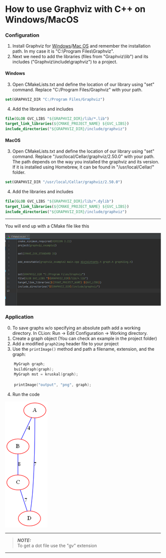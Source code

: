 # How to use Graphviz with C++ on Windows/MacOS
### Configuration
 1. Install Graphviz for [Windows](https://graphviz.org/download/#windows)/[Mac OS](https://graphviz.org/download/#mac) and remember the installation path. In my case it is "C:\\Program Files\\Graphviz".
 2. Next we need to add the libraries (files from "Graphviz\\lib") and its includes ("Graphviz\\include\\graphviz") to a project.
 #### Windows
 3. Open CMakeLists.txt and define the location of our library using "set" command. Replace "C:/Program Files/Graphviz" with your path.
 ```cmake 
set(GRAPHVIZ_DIR "C:/Program Files/Graphviz") 
```
4. Add the libraries and includes
 ```cmake
file(GLOB GVC_LIBS "${GRAPHVIZ_DIR}/lib/*.lib")
target_link_libraries(${CMAKE_PROJECT_NAME} ${GVC_LIBS})
include_directories("${GRAPHVIZ_DIR}/include/graphviz")
```

#### MacOS
3. Open CMakeLists.txt and define the location of our library using "set" command. Replace "/usr/local/Cellar/graphviz/2.50.0" with your path. <br/>The path depends on the way you installed the graphviz and its version. If it is installed using Homebrew, it can be found in "/usr/local/Cellar/" folder.
```cmake
set(GRAPHVIZ_DIR "/usr/local/Cellar/graphviz/2.50.0")
```
4. Add the libraries and includes
 ```cmake
file(GLOB GVC_LIBS "${GRAPHVIZ_DIR}/lib/*.dylib")
target_link_libraries(${CMAKE_PROJECT_NAME} ${GVC_LIBS})
include_directories("${GRAPHVIZ_DIR}/include/graphviz")
```
---
You will end up with a CMake file like this

![CMakeLists](pictures/g_1.png "CMakeLists")
### Application
0. To save graphs w/o specifying an absolute path add a working directory. In CLion: Run -> Edit Configuration -> Working directory.
1. Create a graph object (You can check an example in the project folder)
2. Add a modified ```graph2img``` header file to your project
2. Use the ```printImage()``` method and path a filename, extension, and the graph:
```C++
    MyGraph graph;
    buildGraph(graph);
    MyGraph mst = kruskal(graph);

    printImage("output", "png", graph);
```
4. Run the code

![Graph](pictures/output.png "Graph")

---
> **_NOTE:_** <br/>
To get a dot file use the "gv" extension
---

